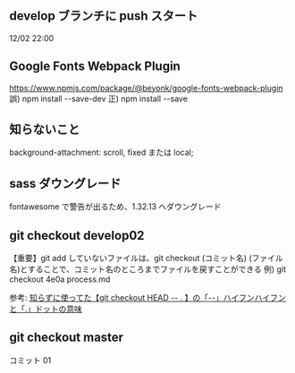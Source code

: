 ## develop ブランチに push スタート

12/02 22:00

## Google Fonts Webpack Plugin

https://www.npmjs.com/package/@beyonk/google-fonts-webpack-plugin
誤) npm install --save-dev
正) npm install --save

## 知らないこと　

background-attachment: scroll, fixed または local;

## sass ダウングレード

fontawesome で警告が出るため、1.32.13 へダウングレード

## git checkout develop02

【重要】git add していないファイルは、git checkout (コミット名) (ファイル名)とすることで、コミット名のところまでファイルを戻すことができる 例) git checkout 4e0a process.md

参考: [知らずに使ってた【git checkout HEAD -- . 】の「--」ハイフンハイフンと「.」ドットの意味](https://qiita.com/wagase/items/5b65d0efaf3d4985256b)

## git checkout master

コミット 01
